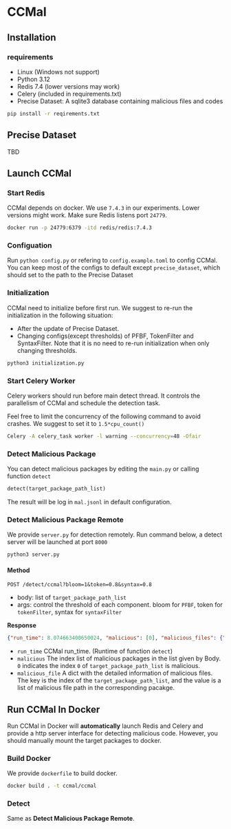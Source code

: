 # CCMal

## Installation

### requirements

- Linux (Windows not support)
- Python 3.12
- Redis 7.4 (lower versions may work)
- Celery (included in requirements.txt)
- Precise Dataset: A sqlite3 database containing malicious files and codes

```bash
pip install -r reqirements.txt
```

## Precise Dataset

TBD


## Launch CCMal

### Start Redis

CCMal depends on docker. We use `7.4.3` in our experiments. Lower versions might work. Make sure Redis listens port `24779`.

```bash
docker run -p 24779:6379 -itd redis/redis:7.4.3
```

### Configuation

Run ``python config.py`` or refering to `config.example.toml` to config CCMal. You can keep most of the configs to default except `precise_dataset`, which should set to the path to the Precise Dataset

### Initialization

CCMal need to initialize before first run. We suggest to re-run the initialization in the following situation:

- After the update of Precise Dataset.
- Changing configs(except thresholds) of PFBF, TokenFilter and SyntaxFilter. Note that it is no need to re-run initialization when only changing thresholds.

```bash
python3 initialization.py
```

### Start Celery Worker

Celery workers should run before main detect thread. It controls the parallelism of CCMal and schedule the detection task.

Feel free to limit the concurrency of the following command to avoid crashes. We suggest to set it to `1.5*cpu_count()`

```bash
Celery -A celery_task worker -l warning --concurrency=48 -Ofair
```

### Detect Malicious Package

You can detect malicious packages by editing the `main.py` or calling function `detect`

```python
detect(target_package_path_list)
```

The result will be log in `mal.jsonl` in default configuration.

### Detect Malicious Package Remote

We provide `server.py` for detection remotely. Run command below, a detect server will be launched at port `8000`

```bash
python3 server.py
```

#### Method 
```http request
POST /detect/ccmal?bloom=1&token=0.8&syntax=0.8
```
- body: list of `target_package_path_list`
- args: control the threshold of each component. bloom for `PFBF`, token for `tokenFilter`, syntax for `syntaxFilter`

**Response**
```json
{"run_time": 8.074663400650024, "malicious": [0], "malicious_files": {"0": ["index.js"]}}
```
- `run_time` CCMal run_time. (Runtime of function `detect`)
- `malicious` The index list of malicious packages in the list given by Body. `0` indicates the index `0` of `target_package_path_list` is malicious.
- `malicious_file` A dict with the detailed information of malicious files. The key is the index of the `target_package_path_list`, and the value is a list of malicious file path in the corresponding pacakge.


## Run CCMal In Docker

Run CCMal in Docker will **automatically** launch Redis and Celery and provide a http server interface for detecting malicious code. However, you should manually mount the target packages to docker. 

### Build Docker

We provide `dockerfile` to build docker.
```bash 
docker build . -t ccmal/ccmal
```

### Detect

Same as **Detect Malicious Package Remote**.